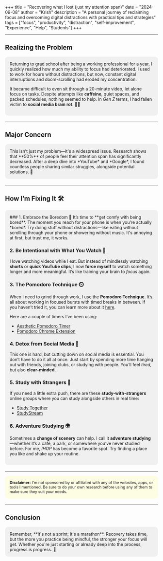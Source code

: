 +++
title = "Recovering what I lost (just my attention span)"
date = "2024-09-08"
author = "Krish"
description = "A personal journey of reclaiming focus and overcoming digital distractions with practical tips and strategies"
tags = ["focus", "productivity", "distraction", "self-improvement", "Experience", "Help", "Students"]
+++

<!-- <div style="text-align: center; margin: 20px 0;">
    <img src="/images/blogs/bl1.jpg" alt="Focus Recovery" style="max-width: 70%; height: auto; border-radius: 10px; box-shadow: 0 6px 12px rgba(0, 0, 0, 0.1);">
</div> -->

---

## Realizing the Problem

<div style="padding: 15px; border-radius: 10px; margin-bottom: 20px; background-color: rgba(0, 0, 0, 0.05); color: var(--primary-color);">
Returning to grad school after being a working professional for a year, I quickly realized how much my ability to focus had deteriorated. I used to work for hours without distractions, but now, constant digital interruptions and doom-scrolling had eroded my concentration.

It became difficult to even sit through a 20-minute video, let alone focus on tasks. Despite attempts like **caffeine**, quiet spaces, and packed schedules, nothing seemed to help. In _Gen Z_ terms, I had fallen victim to **social media brain rot**. 🧠📱

</div>

---

## Major Concern

<div style="padding: 15px; border-radius: 10px; margin-bottom: 20px; background-color: rgba(0, 0, 0, 0.05); color: var(--primary-color);">
This isn’t just my problem—it's a widespread issue. Research shows that **50%** of people feel their attention span has significantly decreased. After a deep dive into *YouTube* and *Google*, I found countless people sharing similar struggles, alongside potential solutions. 🚨
</div>

---

## How I’m Fixing It 🛠️

<div style="padding: 15px; border-radius: 10px; margin-bottom: 20px; background-color: rgba(0, 0, 0, 0.05); color: var(--primary-color);">
### 1. Embrace the Boredom 🫥
It’s time to **get comfy with being bored**. The moment you reach for your phone is when you’re actually *bored*. Try doing stuff without distractions—like eating without scrolling through your phone or showering without music. It's annoying at first, but trust me, it works.

### 2. Be Intentional with What You Watch 🎥

I love watching videos while I eat. But instead of mindlessly watching **shorts** or **quick YouTube clips**, I now **force myself** to watch something longer and more meaningful. It’s like training your brain to _focus_ again.

### 3. The Pomodoro Technique ⏲️

When I need to grind through work, I use the **Pomodoro Technique**. It’s all about working in focused bursts with timed breaks in between. If you haven’t tried it, you can learn more about it [here](https://en.wikipedia.org/wiki/Pomodoro_Technique).

Here are a couple of timers I’ve been using:

- [Aesthetic Pomodoro Timer](https://studywithme.io/aesthetic-pomodoro-timer/)
- [Pomodoro Chrome Extension](https://chromewebstore.google.com/detail/pomodoro-chrome-extension/iccjkhpkdhdhjiaocipcegfeoclioejn)

### 4. Detox from Social Media 🚫

This one is hard, but cutting down on social media is essential. You don’t have to do it all at once. Just start by spending more time hanging out with friends, joining clubs, or studying with people. You’ll feel _tired_, but also **clear-minded**.

### 5. Study with Strangers 👥

If you need a little extra push, there are these **study-with-strangers** online groups where you can study alongside others in real time:

- [Study Together](https://www.studytogether.com/)
- [StudyStream](https://www.studystream.live/home)

### 6. Adventure Studying 🌍

Sometimes a **change of scenery** can help. I call it **adventure studying**—whether it’s a café, a park, or somewhere you’ve never studied before. For me, _IHOP_ has become a favorite spot. Try finding a place you like and shake up your routine.

</div>

---

<div style="background-color: rgba(255, 255, 0, 0.1); padding: 15px; border-radius: 10px; margin-bottom: 20px;">
    <p style="margin: 0; font-size: 0.9em;">
        <strong>Disclaimer:</strong> I'm not sponsored by or affiliated with any of the websites, apps, or tools I mentioned. Be sure to do your own research before using any of them to make sure they suit your needs.
    </p>
</div>

---

## Conclusion

<div style="padding: 15px; border-radius: 10px; margin-bottom: 20px; background-color: rgba(0, 0, 0, 0.05); color: var(--primary-color);">
Remember, **it's not a sprint; it's a marathon**. Recovery takes time, but the more you practice being mindful, the stronger your focus will get. Whether you're just starting or already deep into the process, progress is progress. 💪
</div>

